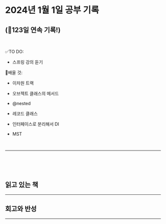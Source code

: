 # 2024년 1월 1일 공부 기록 
## (🚀123일 연속 기록!)

<br>

✅TO DO: 

- 스프링 강의 듣기

💭배울 것:

- 이차원 트랙
- 오브젝트 클래스의 메서드
- @nested
- 레코드 클래스
- 인터페이스로 분리해서 DI


- MST

<br>

---



<br><br><br>

## 읽고 있는 책

---





## 회고와 반성

---

